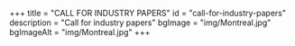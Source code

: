 +++
title = "CALL FOR INDUSTRY PAPERS"
id = "call-for-industry-papers"
description = "Call for industry papers"
bgImage = "img/Montreal.jpg"
bgImageAlt = "img/Montreal.jpg"
+++
